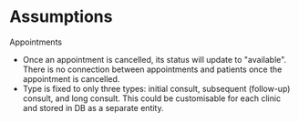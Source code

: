 # Assumptions

Appointments
* Once an appointment is cancelled, its status will update to "available". There is no connection between appointments and patients once the appointment is cancelled.
* Type is fixed to only three types: initial consult, subsequent (follow-up) consult, and long consult. This could be customisable for each clinic and stored in DB as a separate entity.
